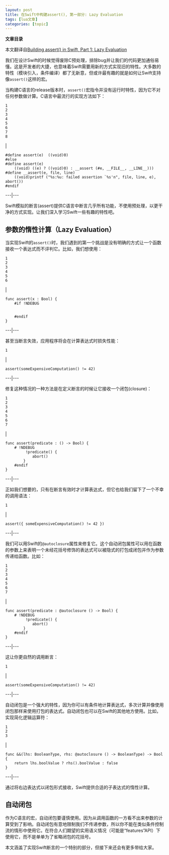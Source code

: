 ```yaml
---
layout: post
title: 在Swift中构建assert(), 第一部分: Lazy Evaluation 
tags: [lua文章]
categories: [topic]
---
```

**文章目录**

本文翻译自[Building assert() in Swift, Part 1: Lazy
Evaluation](https://developer.apple.com/swift/blog/?id=4)  
  
我们在设计Swift的时候觉得废除C预处理，排除bug并让我们的代码更加通俗易懂。这是开发者的大捷，也意味着Swift需要用新的方式实现旧的特性。大多数的特性（模块引入，条件编译）都了无新意，但或许最有趣的就是如何让Swift支持像`assert()`这样的宏。

当构建C语言的release版本时，`assert()`宏指令并没有运行时特性，因为它不对任何参数做计算。C语言中最流行的实现方法如下：

    
    
    1  
    2  
    3  
    4  
    5  
    6  
    7  
    8  
    

|

    
    
      
    #define assert(e)  ((void)0)  
    #else  
    #define assert(e)    
    	((void) ((e) ? ((void)0) : __assert (#e, __FILE__, __LINE__)))  
    #define __assert(e, file, line)   
    	((void)printf ("%s:%u: failed assertion `%s'n", file, line, e), abort())  
    #endif  
      
  
---|---  
  
Swift模拟的断言(assert)提供C语言中断言几乎所有功能，不使用预处理，以更干净的方式实现。让我们深入学习Swift一些有趣的特性吧。

## 参数的惰性计算（Lazy Evaluation）

当实现Swift的`assert()`时，我们遇到的第一个挑战是没有明确的方式让一个函数接收一个表达式而不评判它。比如，我们想使用：

    
    
    1  
    2  
    3  
    4  
    5  
    6  
    

|

    
    
    func assert(x : Bool) {  
    	#if !NDEBUG  
      
    		  
    	#endif  
    }  
      
  
---|---  
  
甚至当断言失效，应用程序将会在计算表达式时损失性能：  

    
    
    1  
    

|

    
    
    assert(someExpensiveComputation() != 42)  
      
  
---|---  
  
修复这种情况的一种方法是在定义断言的时候让它接收一个闭包(closure)：  

    
    
    1  
    2  
    3  
    4  
    5  
    6  
    7  
    

|

    
    
    func assert(predicate : () -> Bool) {  
    	# !NDEBUG  
    		 !predicate() {  
    			abort()  
    		}  
    	#endif  
    }  
      
  
---|---  
  
正如我们想要的，只有在断言有效时才计算表达式，但它也给我们留下了一个不幸的调用语法：  

    
    
    1  
    

|

    
    
    assert({ someExpensiveComputation() != 42 })  
      
  
---|---  
  
我们可以用Swift的`@autoclosure`属性来修复它。这个自动闭包属性可以用在函数的参数上来表明一个未经花括号修饰的表达式可以被隐式的打包成闭包并作为参数传递给函数。比如：  

    
    
    1  
    2  
    3  
    4  
    5  
    6  
    7  
    

|

    
    
    func assert(predicate : @autoclosure () -> Bool) {  
    	# !NDEBUG  
    		 !predicate() {  
    			abort()  
    		}  
    	#endif  
    }  
      
  
---|---  
  
这让你更自然的调用断言：  

    
    
    1  
    

|

    
    
    assert(someExpensiveComputation() != 42)  
      
  
---|---  
  
自动闭包是一个强大的特性，因为你可以有条件地计算表达式，多次计算并像使用闭包那样来使用打包的表达式。自动闭包也可以在Swift的其他地方使用。比如，实现简化逻辑运算符：  

    
    
    1  
    2  
    3  
    

|

    
    
    func &&(lhs: BooleanType, rhs: @autoclosure () -> BooleanType) -> Bool {  
    	return lhs.boolValue ? rhs().boolValue : false  
    }  
      
  
---|---  
  
通过将右边表达式以闭包形式接收，Swift提供合适的子表达式的惰性计算。

## 自动闭包

作为C语言的宏，自动闭包要谨慎使用。因为从调用函数的一方看不出来参数的计算受到了影响。自动闭包有意地限制我们不传递参数，所以你不能在类似条件控制流的情形中使用它。在符合人们期望的实用语义情况（可能是“features”API）下使用它，而不是单单为了省略闭包的花括号。

本文涵盖了实现Swift断言的一个特别的部分，但接下来还会有更多带给大家。